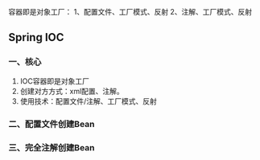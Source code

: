 
容器即是对象工厂：
1、配置文件、工厂模式、反射
2、注解、工厂模式、反射

## Spring IOC
### 一、核心
1. IOC容器即是对象工厂
2. 创建对方方式：xml配置、注解。
3. 使用技术：配置文件/注解、工厂模式、反射

### 二、配置文件创建Bean
### 三、完全注解创建Bean
